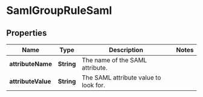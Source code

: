 # SamlGroupRuleSaml

## Properties
Name | Type | Description | Notes
------------ | ------------- | ------------- | -------------
**attributeName** | **String** | The name of the SAML attribute. | 
**attributeValue** | **String** | The SAML attribute value to look for. | 
